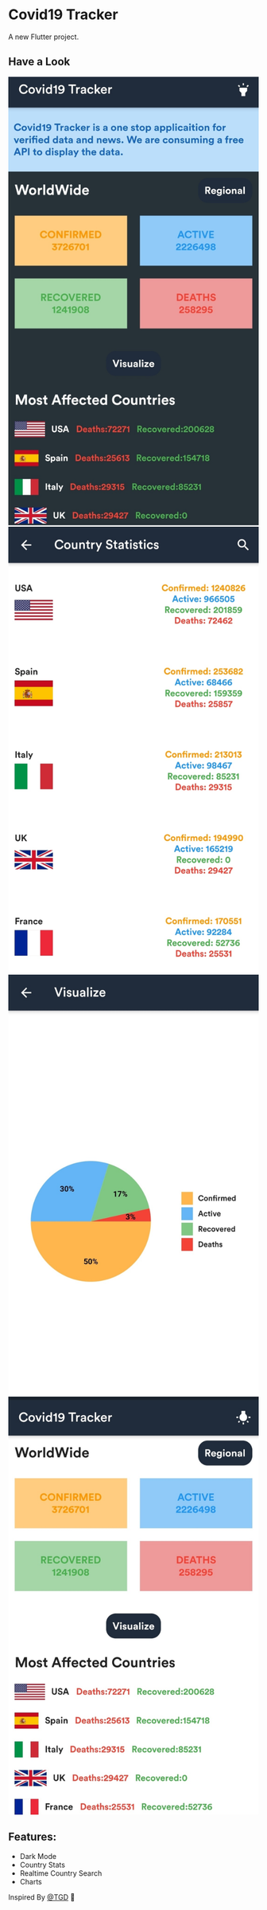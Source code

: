 # Covid19 Tracker

A new Flutter project.

## Have a Look

![alt text](/first.jpg) ![alt text](/second.jpg) 
![alt text](/third.jpg) ![alt text](/fourth.jpg) 

## Features:

* Dark Mode
* Country Stats
* Realtime Country Search
* Charts



Inspired By [@TGD](https://github.com/singh-saheb)  :pray:
